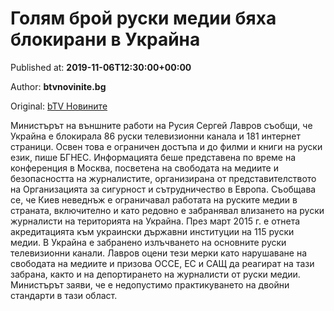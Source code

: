 
# Голям брой руски медии бяха блокирани в Украйна

Published at: **2019-11-06T12:30:00+00:00**

Author: **btvnovinite.bg**

Original: [bTV Новините](https://btvnovinite.bg/svetut/ukrajna-blokira-goljam-broj-ruski-televizionni-kanali-i-internet-stranici.html)

Министърът на външните работи на Русия Сергей Лавров съобщи, че Украйна е блокирала 86 руски телевизионни канала и 181 интернет страници. Освен това е ограничен достъпа и до филми и книги на руски език, пише БГНЕС.
Информацията беше представена по време на конференция в Москва, посветена на свободата на медиите и безопасността на журналистите, организирана от представителството на Организацията за сигурност и сътрудничество в Европа.
Съобщава се, че Киев неведнъж е ограничавал работата на руските медии в страната, включително и като редовно е забранявал влизането на руски журналисти на територията на Украйна.
През март 2015 г. е отнета акредитацията към украински държавни институции на 115 руски медии. В Украйна е забранено излъчването на основните руски телевизионни канали.
Лавров оцени тези мерки като нарушаване на свободата на медиите и призова ОССЕ, ЕС и САЩ да реагират на тази забрана, както и на депортирането на журналисти от руски медии.
Министърът заяви, че е недопустимо практикуването на двойни стандарти в тази област.
